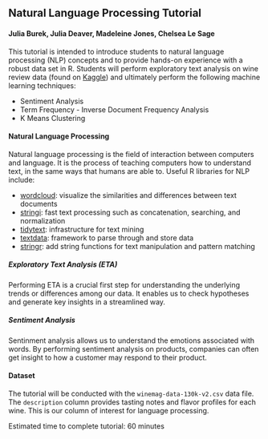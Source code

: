## Natural Language Processing Tutorial
#### Julia Burek, Julia Deaver, Madeleine Jones, Chelsea Le Sage

This tutorial is intended to introduce students to natural language processing (NLP) concepts and to provide hands-on experience with a robust data set in R. Students will perform exploratory text analysis on wine review data (found on <a href="https://www.kaggle.com/datasets/zynicide/wine-reviews?datasetId=1442&language=R">Kaggle</a>) and ultimately perform the following machine learning techniques:
<ul>
  <li>Sentiment Analysis</li>
  <li>Term Frequency - Inverse Document Frequency Analysis</li>
  <li>K Means Clustering</li>
</ul>

#### Natural Language Processing
Natural language processing is the field of interaction between computers and language. It is the process of teaching computers how to understand text, in the same ways that humans are able to. Useful R libraries for NLP include:
<ul>
  <li><a href="https://cran.r-project.org/web/packages/wordcloud/wordcloud.pdf">wordcloud</a>: visualize the similarities and differences between text documents</li>
  <li><a href="https://stringi.gagolewski.com">stringi</a>: fast text processing such as concatenation, searching, and normalization</li>
  <li><a href="https://cran.r-project.org/web/packages/tidytext/vignettes/tidytext.html">tidytext</a>: infrastructure for text mining</li>
  <li><a href="https://cran.r-project.org/web/packages/textdata/index.html">textdata</a>: framework to parse through and store data</li>
  <li><a href="https://cran.r-project.org/web/packages/stringr/vignettes/stringr.html">stringr</a>: add string functions for text manipulation and pattern matching</li>
</ul>

##### Exploratory Text Analysis (ETA)
Performing ETA is a crucial first step for understanding the underlying trends or differences among our data. It enables us to check hypotheses and generate key insights in a streamlined way.

##### Sentiment Analysis
Sentinment analysis allows us to understand the emotions associated with words. By performing sentiment analysis on products, companies can often get insight to how a customer may respond to their product. 

#### Dataset
The tutorial will be conducted with the `winemag-data-130k-v2.csv` data file. The `description` column provides tasting notes and flavor profiles for each wine. This is our column of interest for language processing. 

Estimated time to complete tutorial: 60 minutes
